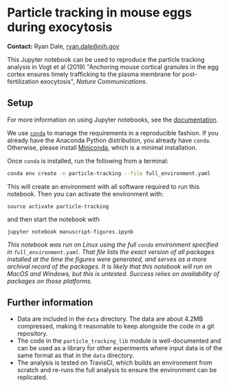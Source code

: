 # Particle tracking in mouse eggs during exocytosis

**Contact:** Ryan Dale, ryan.dale@nih.gov

This Jupyter notebook can be used to reproduce the particle tracking analysis
in Vogt et al (2019) "Anchoring mouse cortical granules in the egg cortex ensures
timely trafficking to the plasma membrane for post-fertilization exocytosis",
*Nature Communications*.

## Setup

For more information on using Jupyter notebooks, see the
[documentation](https://jupyter-notebook.readthedocs.io/en/stable/).

We use [`conda`](https://conda.io/docs/) to manage the requirements in
a reproducible fashion. If you already have the Anaconda Python distribution,
you already have `conda`. Otherwise, please install
[Miniconda](https://conda.io/miniconda.html), which is a minimal installation.

Once `conda` is installed, run the following from a terminal:

```bash
conda env create -n particle-tracking --file full_environment.yaml
```

This will create an environment with all software required to run this
notebook. Then you can activate the environment with:

```
source activate particle-tracking
```

and then start the notebook with 

```
jupyter notebook manuscript-figures.ipynb
```

*This notebook was run on Linux using the full `conda` environment specified in
`full_environment.yaml`. That file lists the exact version of all packages
installed at the time the figures were generated, and serves as a more archival
record of the packages. It is likely that this notebook will run on MacOS and
Windows, but this is untested. Success relies on availability of packages on
those platforms.*

## Further information

- Data are included in the `data` directory. The data are about 4.2MB
  compressed, making it reasonable to keep alongside the code in a git
  repository.
- The code in the `particle_tracking_lib` module is well-documented and can be
  used as a library for other experiments where input data is of the same
  format as that in the `data` directory.
- The analysis is tested on TravisCI, which builds an environment from scratch
  and re-runs the full analysis to ensure the environment can be replicated.
